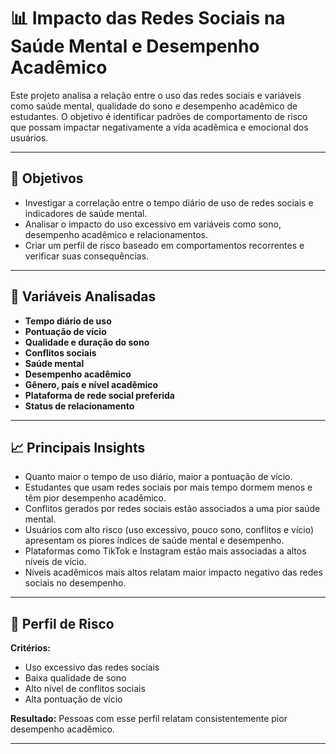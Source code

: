 # 📊 Impacto das Redes Sociais na Saúde Mental e Desempenho Acadêmico

Este projeto analisa a relação entre o uso das redes sociais e variáveis como saúde mental, qualidade do sono e desempenho acadêmico de estudantes. O objetivo é identificar padrões de comportamento de risco que possam impactar negativamente a vida acadêmica e emocional dos usuários.

---

## 📌 Objetivos

- Investigar a correlação entre o tempo diário de uso de redes sociais e indicadores de saúde mental.
- Analisar o impacto do uso excessivo em variáveis como sono, desempenho acadêmico e relacionamentos.
- Criar um perfil de risco baseado em comportamentos recorrentes e verificar suas consequências.

---

## 🧠 Variáveis Analisadas

- **Tempo diário de uso**
- **Pontuação de vício**
- **Qualidade e duração do sono**
- **Conflitos sociais**
- **Saúde mental**
- **Desempenho acadêmico**
- **Gênero, país e nível acadêmico**
- **Plataforma de rede social preferida**
- **Status de relacionamento**

---

## 📈 Principais Insights

- Quanto maior o tempo de uso diário, maior a pontuação de vício.
- Estudantes que usam redes sociais por mais tempo dormem menos e têm pior desempenho acadêmico.
- Conflitos gerados por redes sociais estão associados a uma pior saúde mental.
- Usuários com alto risco (uso excessivo, pouco sono, conflitos e vício) apresentam os piores índices de saúde mental e desempenho.
- Plataformas como TikTok e Instagram estão mais associadas a altos níveis de vício.
- Níveis acadêmicos mais altos relatam maior impacto negativo das redes sociais no desempenho.

---

## 🧪 Perfil de Risco

**Critérios:**
- Uso excessivo das redes sociais
- Baixa qualidade de sono
- Alto nível de conflitos sociais
- Alta pontuação de vício

**Resultado:** Pessoas com esse perfil relatam consistentemente pior desempenho acadêmico.

---
